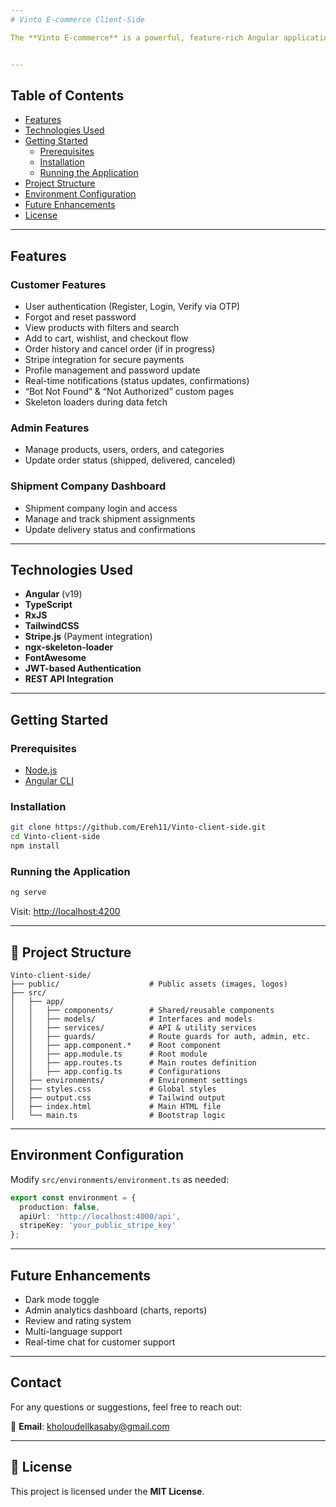 ```yaml
---
# Vinto E-commerce Client-Side

The **Vinto E-commerce** is a powerful, feature-rich Angular application designed to deliver a seamless and modern shopping experience. It integrates tightly with the Vinto E-commerce API and provides interfaces for customers, administrators, and shipment companies.


---
```


##  Table of Contents

- [Features](#features)
- [Technologies Used](#technologies-used)
- [Getting Started](#getting-started)
  - [Prerequisites](#prerequisites)
  - [Installation](#installation)
  - [Running the Application](#running-the-application)
- [Project Structure](#project-structure)
- [Environment Configuration](#environment-configuration)
- [Future Enhancements](#future-enhancements)
- [License](#license)

---

##  Features

###  Customer Features

- User authentication (Register, Login, Verify via OTP)
- Forgot and reset password
- View products with filters and search
- Add to cart, wishlist, and checkout flow
- Order history and cancel order (if in progress)
- Stripe integration for secure payments
- Profile management and password update
- Real-time notifications (status updates, confirmations)
- “Bot Not Found” & “Not Authorized” custom pages
- Skeleton loaders during data fetch

###  Admin Features

- Manage products, users, orders, and categories
- Update order status (shipped, delivered, canceled)

###  Shipment Company Dashboard

- Shipment company login and access
- Manage and track shipment assignments
- Update delivery status and confirmations

---

##  Technologies Used

- **Angular** (v19)
- **TypeScript**
- **RxJS**
- **TailwindCSS**
- **Stripe.js** (Payment integration)
- **ngx-skeleton-loader**
- **FontAwesome**
- **JWT-based Authentication**
- **REST API Integration**

---

##  Getting Started

###  Prerequisites

- [Node.js](https://nodejs.org/)
- [Angular CLI](https://angular.io/cli)

###  Installation

```bash
git clone https://github.com/Ereh11/Vinto-client-side.git
cd Vinto-client-side
npm install
```

###  Running the Application

```bash
ng serve
```

Visit: [http://localhost:4200](http://localhost:4200)

---

## 📁 Project Structure

```
Vinto-client-side/
├── public/                    # Public assets (images, logos)
├── src/
│   ├── app/
│   │   ├── components/        # Shared/reusable components
│   │   ├── models/            # Interfaces and models
│   │   ├── services/          # API & utility services
│   │   ├── guards/            # Route guards for auth, admin, etc.
│   │   ├── app.component.*    # Root component
│   │   ├── app.module.ts      # Root module
│   │   ├── app.routes.ts      # Main routes definition
│   │   ├── app.config.ts      # Configurations
│   ├── environments/          # Environment settings
│   ├── styles.css             # Global styles
│   ├── output.css             # Tailwind output 
│   ├── index.html             # Main HTML file
│   └── main.ts                # Bootstrap logic
```

---

##  Environment Configuration

Modify `src/environments/environment.ts` as needed:

```ts
export const environment = {
  production: false,
  apiUrl: 'http://localhost:4000/api',
  stripeKey: 'your_public_stripe_key'
};
```

---

##  Future Enhancements

- Dark mode toggle
- Admin analytics dashboard (charts, reports)
- Review and rating system
- Multi-language support
- Real-time chat for customer support

---


##  Contact

For any questions or suggestions, feel free to reach out:

📧 **Email**: [kholoudellkasaby@gmail.com](mailto:kholoudellkasaby@gmail.com)

---

## 📜 License

This project is licensed under the **MIT License**.
